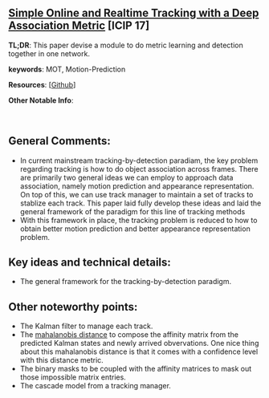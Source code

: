[Simple Online and Realtime Tracking with a Deep Association Metric](https://arxiv.org/pdf/1703.07402.pdf) [ICIP 17]
---------------	

__TL;DR__: This paper devise a module to do metric learning and detection together in one network.

__keywords__: MOT, Motion-Prediction

__Resources__: [[Github](https://github.com/nwojke/deep_sort)] 

__Other Notable Info__: 

<br/>    

General Comments:
------
* In current mainstream tracking-by-detection paradiam, the key problem regarding tracking is how to do object association
across frames. There are primarily two general ideas we can employ to approach data association, namely motion prediction and 
appearance representation. On top of this, we can use track manager to maintain a set of tracks to stablize each track. 
This paper laid fully develop these ideas and laid the general framework of the paradigm for this line of tracking methods
* With this framework in place, the tracking problem is reduced to how to obtain better motion prediction and better appearance 
representation problem.

Key ideas and technical details:
------
* The general framework for the tracking-by-detection paradigm. 

Other noteworthy points:
------
* The Kalman filter to manage each track.
* The [mahalanobis distance](https://en.wikipedia.org/wiki/Mahalanobis_distance) to compose the affinity matrix from the predicted 
Kalman states and newly arrived obvervations. One nice thing about this mahalanobis distance is that it comes with a confidence level with this distance metric.
* The binary masks to be coupled with the affinity matrices to mask out those impossible matrix entries.
* The cascade model from a tracking manager.  



